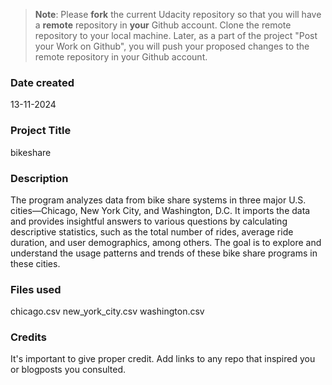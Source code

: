 >**Note**: Please **fork** the current Udacity repository so that you will have a **remote** repository in **your** Github account. Clone the remote repository to your local machine. Later, as a part of the project "Post your Work on Github", you will push your proposed changes to the remote repository in your Github account.

### Date created
13-11-2024

### Project Title
bikeshare

### Description
The program analyzes data from bike share systems in three major U.S. cities—Chicago, New York City, and Washington, D.C. It imports the data and provides insightful answers to various questions by calculating descriptive statistics, such as the total number of rides, average ride duration, and user demographics, among others. The goal is to explore and understand the usage patterns and trends of these bike share programs in these cities.

### Files used
chicago.csv
new_york_city.csv
washington.csv

### Credits
It's important to give proper credit. Add links to any repo that inspired you or blogposts you consulted.

